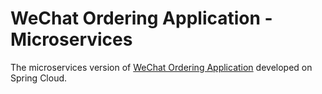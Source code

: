 # WeChat Ordering Application - Microservices
The microservices version of [WeChat Ordering Application](https://github.com/neutron98/wechat-ordering) developed on Spring Cloud.
